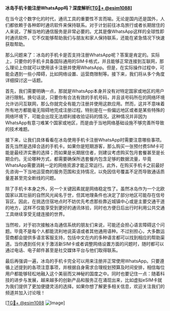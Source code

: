 **冰岛手机卡能注册WhatsApp吗？深度解析[[TG💪+ @esim1088](https://t.me/s/esim1088)]**

在当今这个数字化的时代，通讯工具的重要性不言而喻。无论是国内还是国外，人们都依赖于各种即时通讯软件来保持联系。对于计划前往冰岛旅行或者长期居住的人来说，了解当地的通信服务是非常必要的。尤其是像WhatsApp这样的全球性即时通讯软件，它不仅能够帮助我们与朋友和家人保持联系，还能在紧急情况下快速获取帮助。

那么问题来了：冰岛的手机卡是否支持注册WhatsApp呢？答案是肯定的。实际上，只要你的手机卡具备国际通用的SIM卡格式，并且能够正常连接到互联网，那么理论上你就可以使用该卡注册并使用WhatsApp。但是，在实际操作过程中，可能会遇到一些小障碍，比如网络设置、运营商限制等。接下来，我们将从多个角度详细探讨这一话题。

首先，我们需要明确一点，那就是WhatsApp本身并没有对特定国家或地区的用户进行限制。换句话说，只要你有合法有效的手机号码，并且该号码所在的网络环境允许访问互联网，那么你就完全有能力注册并使用这款应用。然而，这并不意味着所有地方都能毫无阻碍地完成注册过程。特别是在一些偏远地区或者是某些特殊的网络环境下，可能会出现无法顺利接收验证码的情况。这种情况并非因为WhatsApp有意刁难某个国家或地区，而是由于当地网络基础设施不够完善所导致的技术难题。

接下来，让我们具体看看在冰岛使用手机卡注册WhatsApp时需要注意哪些事项。首先当然是选择合适的手机卡。如果你是短期游客，那么购买一张预付费SIM卡可能是最经济实惠的选择；而如果是长期居住者，则建议考虑购买包月套餐甚至是长期合约。无论哪种方式，都需要确保所选套餐内包含足够的数据流量，毕竟WhatsApp需要消耗一定的网络资源才能正常运行。此外，在购买手机卡之前最好先咨询一下当地运营商的服务范围和支持情况，以免因信号覆盖不足而导致通话质量差甚至完全断线的问题。

除了手机卡本身之外，另一个关键因素就是网络稳定性了。虽然冰岛作为一个北欧国家以其壮丽的自然风光闻名于世，但其地理条件也决定了部分地区可能存在信号盲区。因此，在挑选住宿地点时不妨优先考虑那些靠近城镇中心或是主要交通干道的地方，这样不仅能享受到更好的通讯体验，同时也方便日后出行时利用公共交通工具继续享受无缝连接的世界。

当然啦，对于初次接触冰岛通信系统的朋友们来说，可能还会担心语言障碍这个问题。毕竟不是每个人都能流利地说英语或者其他通用语种。不过别担心，大多数运营商都会提供多语言客服支持，包括中文在内的多种语言都可以找到相应的帮助渠道。当你遇到任何关于激活新SIM卡或者调整网络设置方面的问题时，随时都可以通过电话、电子邮件甚至是社交媒体平台与他们取得联系。

最后再强调一遍，冰岛的手机卡完全可以用来注册并正常使用WhatsApp。只要遵循上述提到的各项注意事项，并根据自身需求合理规划预算及时间安排，相信每位用户都能够轻松地融入这个美丽而又神秘的国度之中。同时也要记住一点：随着科技的进步与发展，越来越多的创新产品和服务正在涌现出来，比如虚拟eSIM卡就为我们提供了更加便捷灵活的选择。如果你想了解更多相关信息，欢迎关注我们的频道并加入讨论哦！

[[TG💪+ @esim1088](https://t.me/s/esim1088) ![Image](https://i.postimg.cc/4NQfJmqS/Snipaste-2025-05-13-00-14-12.png)]